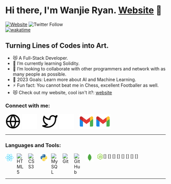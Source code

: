 # Hi there, I'm Wanjie Ryan. [Website] 👋 

[![Website](https://img.shields.io/website?down_message=unstable&label=wanjieryan.netlify.app&style=for-the-badge&up_message=online&url=https%3A%2F%2Fwanjieryan.netlify.app)](https://wanjieryan.netlify.app)
![Twitter Follow](https://img.shields.io/twitter/follow/RWanjie)
<br>[![wakatime](https://wakatime.com/badge/user/92e60c46-f1a3-4fda-9d42-fd37976dd646.svg)](https://wakatime.com/@92e60c46-f1a3-4fda-9d42-fd37976dd646)



## Turning Lines of Codes into Art.

- 😻 A Full-Stack Developer.
- 🌱 I’m currently learning Solidity.
- 👯 I’m looking to collaborate with other programmers and network with as many people as possible.
- 🥅 2023 Goals: Learn more about AI and Machine Learning.
- ⚡ Fun fact: You cannot beat me in Chess, excellent Footballer as well.
- 😻 Check out my website, cool isn't it?: [website]

### Connect with me:

[![website](./img/globe-light.svg)](https://wanjieryan.netlify.app#gh-light-mode-only)
[![website](./img/globe-dark.svg)](https://wanjieryan.netlify.app#gh-dark-mode-only)
&nbsp;&nbsp;
[![website](./img/twitter-light.svg)](https://twitter.com/RWanjie#gh-light-mode-only)
[![website](./img/twitter-dark.svg)](https://twitter.com/RWanjie#gh-dark-mode-only)
&nbsp;&nbsp;
[![website](./img/gmail-icon.svg)](mailto:ryanwanjie1@gmail.com#gh-light-mode-only)
[![website](./img/gmail-icon.svg)](mailto:ryanwanjie1@gmail.com#gh-dark-mode-only)

---

### Languages and Tools:

[<img align="left" alt="ReactJS" width="26px" src="https://raw.githubusercontent.com/devicons/devicon/master/icons/react/react-original.svg" style="padding-right:10px;" />]
[<img align="left" alt="HTML5" width="26px" src="https://cdn.jsdelivr.net/gh/devicons/devicon/icons/html5/html5-original.svg" style="padding-right:10px;" />]
[<img align="left" alt="CSS3" width="26px" src="https://cdn.jsdelivr.net/gh/devicons/devicon/icons/css3/css3-original.svg" style="padding-right:10px;" />]
[<img align="left" alt="Python" width="26px" src="https://raw.githubusercontent.com/devicons/devicon/v2.15.1/icons/python/python-original.svg" style="padding-right:10px;" />]
[<img align="left" alt="MySQL" width="26px" src="https://cdn.jsdelivr.net/gh/devicons/devicon/icons/mysql/mysql-original.svg" style="padding-right:10px;" />]
[<img align="left" alt="Git" width="26px" src="https://cdn.jsdelivr.net/gh/devicons/devicon/icons/git/git-original.svg" style="padding-right:10px;" />]
[<img align="left" alt="GitHub" width="26px" src="https://user-images.githubusercontent.com/3369400/139447912-e0f43f33-6d9f-45f8-be46-2df5bbc91289.png" style="padding-right:10px;" />](https://github.com/Wanjie-Ryan)
[<img align="left" alt="mongodb" width="26px" src="https://raw.githubusercontent.com/devicons/devicon/master/icons/mongodb/mongodb-plain.svg" style="padding-right:10px;" />]
[<img align="left" alt="nodejs" width="20px" src="https://raw.githubusercontent.com/devicons/devicon/master/icons/nodejs/nodejs-original.svg" />]


<br />
<br />

---


[website]: https://wanjieryan.netlify.app
[twitter]: https://twitter.com/RWanjie


